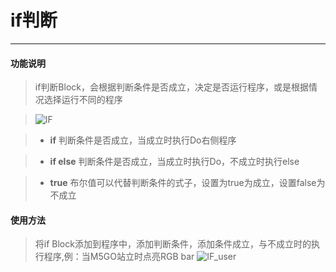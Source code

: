 # if判断
__________________________

#### 功能说明

>if判断Block，会根据判断条件是否成立，决定是否运行程序，或是根据情况选择运行不同的程序

>![IF](/image/Logic/IF.jpg)

>* __if__
判断条件是否成立，当成立时执行Do右侧程序

>* __if else__
判断条件是否成立，当成立时执行Do，不成立时执行else

>* __true__
布尔值可以代替判断条件的式子，设置为true为成立，设置false为不成立


#### 使用方法

>将if Block添加到程序中，添加判断条件，添加条件成立，与不成立时的执行程序,例：当M5GO站立时点亮RGB bar
>![IF_user](/image/Logic/IF_user.gif)
